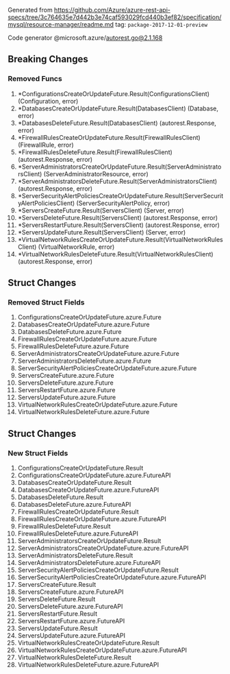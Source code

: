 Generated from https://github.com/Azure/azure-rest-api-specs/tree/3c764635e7d442b3e74caf593029fcd440b3ef82/specification/mysql/resource-manager/readme.md tag: `package-2017-12-01-preview`

Code generator @microsoft.azure/autorest.go@2.1.168

## Breaking Changes

### Removed Funcs

1. *ConfigurationsCreateOrUpdateFuture.Result(ConfigurationsClient) (Configuration, error)
1. *DatabasesCreateOrUpdateFuture.Result(DatabasesClient) (Database, error)
1. *DatabasesDeleteFuture.Result(DatabasesClient) (autorest.Response, error)
1. *FirewallRulesCreateOrUpdateFuture.Result(FirewallRulesClient) (FirewallRule, error)
1. *FirewallRulesDeleteFuture.Result(FirewallRulesClient) (autorest.Response, error)
1. *ServerAdministratorsCreateOrUpdateFuture.Result(ServerAdministratorsClient) (ServerAdministratorResource, error)
1. *ServerAdministratorsDeleteFuture.Result(ServerAdministratorsClient) (autorest.Response, error)
1. *ServerSecurityAlertPoliciesCreateOrUpdateFuture.Result(ServerSecurityAlertPoliciesClient) (ServerSecurityAlertPolicy, error)
1. *ServersCreateFuture.Result(ServersClient) (Server, error)
1. *ServersDeleteFuture.Result(ServersClient) (autorest.Response, error)
1. *ServersRestartFuture.Result(ServersClient) (autorest.Response, error)
1. *ServersUpdateFuture.Result(ServersClient) (Server, error)
1. *VirtualNetworkRulesCreateOrUpdateFuture.Result(VirtualNetworkRulesClient) (VirtualNetworkRule, error)
1. *VirtualNetworkRulesDeleteFuture.Result(VirtualNetworkRulesClient) (autorest.Response, error)

## Struct Changes

### Removed Struct Fields

1. ConfigurationsCreateOrUpdateFuture.azure.Future
1. DatabasesCreateOrUpdateFuture.azure.Future
1. DatabasesDeleteFuture.azure.Future
1. FirewallRulesCreateOrUpdateFuture.azure.Future
1. FirewallRulesDeleteFuture.azure.Future
1. ServerAdministratorsCreateOrUpdateFuture.azure.Future
1. ServerAdministratorsDeleteFuture.azure.Future
1. ServerSecurityAlertPoliciesCreateOrUpdateFuture.azure.Future
1. ServersCreateFuture.azure.Future
1. ServersDeleteFuture.azure.Future
1. ServersRestartFuture.azure.Future
1. ServersUpdateFuture.azure.Future
1. VirtualNetworkRulesCreateOrUpdateFuture.azure.Future
1. VirtualNetworkRulesDeleteFuture.azure.Future

## Struct Changes

### New Struct Fields

1. ConfigurationsCreateOrUpdateFuture.Result
1. ConfigurationsCreateOrUpdateFuture.azure.FutureAPI
1. DatabasesCreateOrUpdateFuture.Result
1. DatabasesCreateOrUpdateFuture.azure.FutureAPI
1. DatabasesDeleteFuture.Result
1. DatabasesDeleteFuture.azure.FutureAPI
1. FirewallRulesCreateOrUpdateFuture.Result
1. FirewallRulesCreateOrUpdateFuture.azure.FutureAPI
1. FirewallRulesDeleteFuture.Result
1. FirewallRulesDeleteFuture.azure.FutureAPI
1. ServerAdministratorsCreateOrUpdateFuture.Result
1. ServerAdministratorsCreateOrUpdateFuture.azure.FutureAPI
1. ServerAdministratorsDeleteFuture.Result
1. ServerAdministratorsDeleteFuture.azure.FutureAPI
1. ServerSecurityAlertPoliciesCreateOrUpdateFuture.Result
1. ServerSecurityAlertPoliciesCreateOrUpdateFuture.azure.FutureAPI
1. ServersCreateFuture.Result
1. ServersCreateFuture.azure.FutureAPI
1. ServersDeleteFuture.Result
1. ServersDeleteFuture.azure.FutureAPI
1. ServersRestartFuture.Result
1. ServersRestartFuture.azure.FutureAPI
1. ServersUpdateFuture.Result
1. ServersUpdateFuture.azure.FutureAPI
1. VirtualNetworkRulesCreateOrUpdateFuture.Result
1. VirtualNetworkRulesCreateOrUpdateFuture.azure.FutureAPI
1. VirtualNetworkRulesDeleteFuture.Result
1. VirtualNetworkRulesDeleteFuture.azure.FutureAPI
